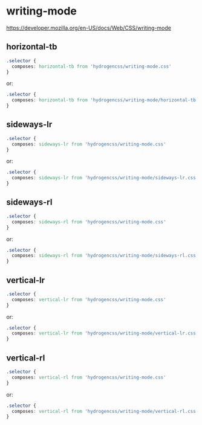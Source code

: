 # writing-mode

https://developer.mozilla.org/en-US/docs/Web/CSS/writing-mode

## horizontal-tb
```css
.selector {
  composes: horizontal-tb from 'hydrogencss/writing-mode.css'
}
```

or:
```css
.selector {
  composes: horizontal-tb from 'hydrogencss/writing-mode/horizontal-tb.css'
}
```

## sideways-lr
```css
.selector {
  composes: sideways-lr from 'hydrogencss/writing-mode.css'
}
```

or:
```css
.selector {
  composes: sideways-lr from 'hydrogencss/writing-mode/sideways-lr.css'
}
```

## sideways-rl
```css
.selector {
  composes: sideways-rl from 'hydrogencss/writing-mode.css'
}
```

or:
```css
.selector {
  composes: sideways-rl from 'hydrogencss/writing-mode/sideways-rl.css'
}
```

## vertical-lr
```css
.selector {
  composes: vertical-lr from 'hydrogencss/writing-mode.css'
}
```

or:
```css
.selector {
  composes: vertical-lr from 'hydrogencss/writing-mode/vertical-lr.css'
}
```

## vertical-rl
```css
.selector {
  composes: vertical-rl from 'hydrogencss/writing-mode.css'
}
```

or:
```css
.selector {
  composes: vertical-rl from 'hydrogencss/writing-mode/vertical-rl.css'
}
```

